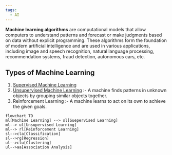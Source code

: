 ```yaml
---
tags:
  - AI
---
```

**Machine learning algorithms** are computational models that allow computers to understand patterns and forecast or make judgments based on data without explicit programming. These algorithms form the foundation of modern artificial intelligence and are used in various applications, including image and speech recognition, natural language processing, recommendation systems, fraud detection, autonomous cars, etc.
## Types of Machine Learning
1. [Supervised Machine Learning](Supervised%20Machine%20Learning/Supervised%20Machine%20Learning.md)
2. [Unsupervised Machine Learning](Unsupervised%20Machine%20Learning/Unsupervised%20Machine%20Learning.md) :- A machine finds patterns in unknown objects by grouping similar objects together.
3. Reinforcement Learning :- A machine learns to act on its own to achieve the given goals.
```mermaid
flowchart TD
ml[Machine Learning] --> sl[Suepervised Learning]
ml--> ul[Unsupervised Learning]
ml--> rl[Reinforcement Learning]
sl-->cla[Classification]
sl-->rg[Regression]
ul-->clu[Clustering]
ul-->aa[Association Analysis]
```
